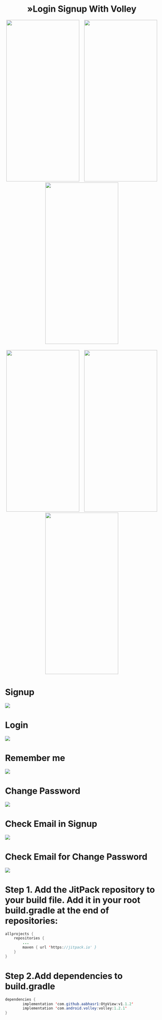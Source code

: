 <h1 align="center">»Login Signup With Volley</h1>
<p align="center">
<img src="https://github.com/amirhghobadi/Login_Signup_With_Volley/blob/master/app/src/main/java/com/example/loginsignupwithvolley/Utilities/signup.gif" width="240" height="530" /> &nbsp;&nbsp;
<img src="https://github.com/amirhghobadi/Login_Signup_With_Volley/blob/master/app/src/main/java/com/example/loginsignupwithvolley/Utilities/login.gif" width="240" height="530" /> &nbsp;&nbsp;
<img src="https://github.com/amirhghobadi/Login_Signup_With_Volley/blob/master/app/src/main/java/com/example/loginsignupwithvolley/Utilities/remember_me.gif" width="240" height="530" /> &nbsp;&nbsp;
<br><br>
<img src="https://github.com/amirhghobadi/Login_Signup_With_Volley/blob/master/app/src/main/java/com/example/loginsignupwithvolley/Utilities/new_password.gif" width="240" height="530" /> &nbsp;&nbsp;
<img src="https://github.com/amirhghobadi/Login_Signup_With_Volley/blob/master/app/src/main/java/com/example/loginsignupwithvolley/Utilities/check_email_signup.gif" width="240" height="530" /> &nbsp;&nbsp;
<img src="https://github.com/amirhghobadi/Login_Signup_With_Volley/blob/master/app/src/main/java/com/example/loginsignupwithvolley/Utilities/check_email_forgot_password.gif" width="240" height="530" /> &nbsp;&nbsp;
</p>

# Signup
![](https://github.com/amirhghobadi/Login_Signup_With_Volley/blob/master/app/src/main/java/com/example/loginsignupwithvolley/Utilities/signup.gif)

# Login
![](https://github.com/amirhghobadi/Login_Signup_With_Volley/blob/master/app/src/main/java/com/example/loginsignupwithvolley/Utilities/login.gif)

# Remember me
![](https://github.com/amirhghobadi/Login_Signup_With_Volley/blob/master/app/src/main/java/com/example/loginsignupwithvolley/Utilities/remember_me.gif)

# Change Password
![](https://github.com/amirhghobadi/Login_Signup_With_Volley/blob/master/app/src/main/java/com/example/loginsignupwithvolley/Utilities/new_password.gif)

# Check Email in Signup
![](https://github.com/amirhghobadi/Login_Signup_With_Volley/blob/master/app/src/main/java/com/example/loginsignupwithvolley/Utilities/check_email_signup.gif)

# Check Email for Change Password
![](https://github.com/amirhghobadi/Login_Signup_With_Volley/blob/master/app/src/main/java/com/example/loginsignupwithvolley/Utilities/check_email_forgot_password.gif)
# Step 1. Add the JitPack repository to your build file. Add it in your root build.gradle at the end of repositories:

```java
allprojects {
	repositories {
		...
		maven { url 'https://jitpack.io' }
	}
}
```
# Step 2.Add dependencies to build.gradle
```java
dependencies {
        implementation 'com.github.aabhasr1:OtpView:v1.1.2'
        implementation 'com.android.volley:volley:1.2.1'
}
```




